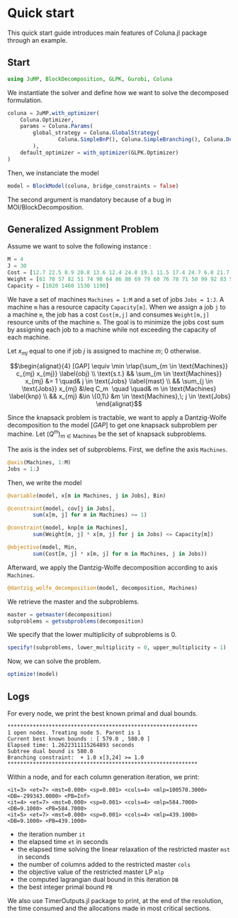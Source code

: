 # Quick start

This quick start guide introduces main features of Coluna.jl package through an
example.


## Start

```julia
using JuMP, BlockDecomposition, GLPK, Gurobi, Coluna
```

We instantiate the solver and define how we want to solve the decomposed formulation.

```julia
coluna = JuMP.with_optimizer(
    Coluna.Optimizer,
    params = Coluna.Params(
        global_strategy = Coluna.GlobalStrategy(
                Coluna.SimpleBnP(), Coluna.SimpleBranching(), Coluna.DepthFirst())
        ),
    default_optimizer = with_optimizer(GLPK.Optimizer)
)
```

Then, we instanciate the model

```julia
model = BlockModel(coluna, bridge_constraints = false)
```  
The second argument is mandatory because of a bug in MOI/BlockDecomposition.

## Generalized Assignment Problem

Assume we want to solve the following instance :

```julia
M = 4
J = 30
Cost = [12.7 22.5 8.9 20.8 13.6 12.4 24.8 19.1 11.5 17.4 24.7 6.8 21.7 14.3 10.5 15.2 14.3 12.6 9.2 20.8 11.7 17.3 9.2 20.3 11.4 6.2 13.8 10.0 20.9 20.6;  19.1 24.8 24.4 23.6 16.1 20.6 15.0 9.5 7.9 11.3 22.6 8.0 21.5 14.7 23.2 19.7 19.5 7.2 6.4 23.2 8.1 13.6 24.6 15.6 22.3 8.8 19.1 18.4 22.9 8.0;  18.6 14.1 22.7 9.9 24.2 24.5 20.8 12.9 17.7 11.9 18.7 10.1 9.1 8.9 7.7 16.6 8.3 15.9 24.3 18.6 21.1 7.5 16.8 20.9 8.9 15.2 15.7 12.7 20.8 10.4;  13.1 16.2 16.8 16.7 9.0 16.9 17.9 12.1 17.5 22.0 19.9 14.6 18.2 19.6 24.2 12.9 11.3 7.5 6.5 11.3 7.8 13.8 20.7 16.8 23.6 19.1 16.8 19.3 12.5 11.0]
Weight = [61 70 57 82 51 74 98 64 86 80 69 79 60 76 78 71 50 99 92 83 53 91 68 61 63 97 91 77 68 80; 50 57 61 83 81 79 63 99 82 59 83 91 59 99 91 75 66 100 69 60 87 98 78 62 90 89 67 87 65 100; 91 81 66 63 59 81 87 90 65 55 57 68 92 91 86 74 80 89 95 57 55 96 77 60 55 57 56 67 81 52;  62 79 73 60 75 66 68 99 69 60 56 100 67 68 54 66 50 56 70 56 72 62 85 70 100 57 96 69 65 50]
Capacity = [1020 1460 1530 1190]
```

We have a set of machines `Machines = 1:M` and a set of jobs `Jobs = 1:J`.
A machine `m` has a resource capacity `Capacity[m]`. When we assign a job
`j` to a machine `m`, the job has a cost `Cost[m,j]` and consumes
`Weight[m,j]` resource units of the machine `m`. The goal is to minimize the jobs
cost sum by assigning each job to a machine while not exceeding the capacity of
each machine.

Let $x_{mj}$ equal to one if job $j$ is assigned to machine $m$; $0$ otherwise.

```math
\begin{alignat}{4} 
[GAP] \equiv \min \rlap{\sum_{m \in \text{Machines}} c_{mj} x_{mj}} \label{obj} \\
\text{s.t.} && \sum_{m \in \text{Machines}} x_{mj} &= 1  \quad& j \in \text{Jobs} \label{mast} \\
&& \sum_{j \in \text{Jobs}} x_{mj} &\leq C_m  \quad  \quad& m \in \text{Machines}   \label{knp} \\
&& x_{mj}  &\in \{0,1\}  &m \in \text{Machines},\; j \in \text{Jobs}
\end{alignat}
```

Since the knapsack problem is tractable, we want to apply a Dantzig-Wolfe 
decomposition to the model $[GAP]$ to get one knapsack subproblem per machine. 
Let $(Q^m)_{m \in \text{Machines}}$ be the set of knapsack subproblems.

The axis is the index set of subproblems. First, we define the axis `Machines`.

```julia
@axis(Machines, 1:M)
Jobs = 1:J
```

Then, we write the model

```julia
@variable(model, x[m in Machines, j in Jobs], Bin)

@constraint(model, cov[j in Jobs],
        sum(x[m, j] for m in Machines) >= 1)

@constraint(model, knp[m in Machines],
        sum(Weight[m, j] * x[m, j] for j in Jobs) <= Capacity[m])

@objective(model, Min,
        sum(Cost[m, j] * x[m, j] for m in Machines, j in Jobs))
```

Afterward, we apply the Dantzig-Wolfe decomposition according to axis `Machines`.

```julia
@dantzig_wolfe_decomposition(model, decomposition, Machines)
```

We retrieve the master and the subproblems.
```julia
master = getmaster(decomposition)
subproblems = getsubproblems(decomposition)
```
We specify that the lower multiplicity of subproblems is 0.
```julia
specify!(subproblems, lower_multiplicity = 0, upper_multiplicity = 1)
```

Now, we can solve the problem.

```julia
optimize!(model)
```

## Logs

For every node, we print the best known primal and dual bounds.

```
************************************************************
1 open nodes. Treating node 5. Parent is 1
Current best known bounds : [ 579.0 , 580.0 ]
Elapsed time: 1.2622311115264893 seconds
Subtree dual bound is 580.0
Branching constraint:  + 1.0 x[3,24] >= 1.0 
************************************************************
```

Within a node, and for each column generation iteration, we print:

```
<it=3> <et=7> <mst=0.000> <sp=0.001> <cols=4> <mlp=100570.3000> <DB=-299343.0000> <PB=Inf>
<it=4> <et=7> <mst=0.000> <sp=0.001> <cols=4> <mlp=584.7000> <DB=9.1000> <PB=584.7000>
<it=5> <et=7> <mst=0.000> <sp=0.001> <cols=4> <mlp=439.1000> <DB=9.1000> <PB=439.1000>
```

- the iteration number `it`
- the elapsed time `et` in seconds 
- the elapsed time solving the linear relaxation of the restricted master `mst` in seconds
- the number of columns added to the restricted master `cols`
- the objective value of the restricted master LP `mlp`
- the computed lagrangian dual bound in this iteration `DB`
- the best integer primal bound `PB`

We also use TimerOutputs.jl package to print, at the end of the resolution,
the time consumed and the allocations made in most critical sections.


